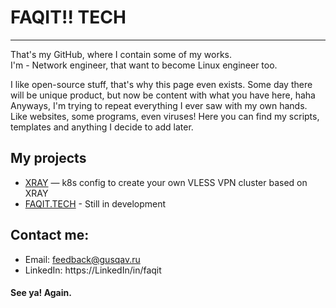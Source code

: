# FAQIT!! TECH 

---

That's my GitHub, where I contain some of my works.  
I'm - Network engineer, that want to become Linux engineer too.  

I like open-source stuff, that's why this page even exists. Some day there will be unique product, but now be content with what you have here, haha  
Anyways, I'm trying to repeat everything I ever saw with my own hands. Like websites, some programs, even viruses!
Here you can find my scripts, templates and anything I decide to add later.

## My projects

- [XRAY](https://github.com/faqit/k8s-xray) — k8s config to create your own VLESS VPN cluster based on XRAY
- [FAQIT.TECH](https://www.faqit.tech) - Still in development

## Contact me:

- Email: feedback@gusqav.ru
- LinkedIn: https://LinkedIn/in/faqit


#### See ya! Again.
